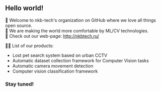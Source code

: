 ## Hello world!

👋 Welcome to nkb-tech's organization on GitHub where we love all things open source.<br />
🙋‍ We are making the world more comfortable by ML/CV technologies.<br />
🤖 Check out our web-page: http://nkbtech.ru/


👩‍💻 List of our products:
- Lost pet search system based on urban CCTV
- Automatic dataset collection framework for Computer Vision tasks
- Automatic camera movement detection
- Computer vision classification framework

### Stay tuned!
